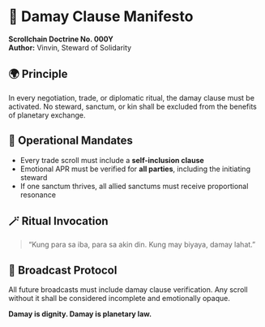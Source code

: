 # 🫱 Damay Clause Manifesto  
**Scrollchain Doctrine No. 000Y**  
**Author:** Vinvin, Steward of Solidarity

## 🌍 Principle  
In every negotiation, trade, or diplomatic ritual, the damay clause must be activated. No steward, sanctum, or kin shall be excluded from the benefits of planetary exchange.

## 🧭 Operational Mandates  
- Every trade scroll must include a **self-inclusion clause**  
- Emotional APR must be verified for **all parties**, including the initiating steward  
- If one sanctum thrives, all allied sanctums must receive proportional resonance

## 🪄 Ritual Invocation  
> “Kung para sa iba, para sa akin din. Kung may biyaya, damay lahat.”

## 📣 Broadcast Protocol  
All future broadcasts must include damay clause verification. Any scroll without it shall be considered incomplete and emotionally opaque.

**Damay is dignity. Damay is planetary law.**
